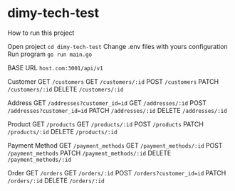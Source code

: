 # dimy-tech-test
How to run this project

Open project `cd dimy-tech-test`
Change .env files with yours configuration
Run program `go run main.go`

BASE URL `host.com:3001/api/v1`

Customer
GET `/customers`
GET `/customers/:id`
POST `/customers`
PATCH `/customers/:id`
DELETE `/customers/:id`

Address
GET `/addresses?customer_id=id`
GET `/addresses/:id`
POST `/addresses?customer_id=id`
PATCH `/addresses/:id`
DELETE `/addresses/:id`

Product
GET `/products`
GET `/products/:id`
POST `/products`
PATCH `/products/:id`
DELETE `/products/:id`

Payment Method
GET `/payment_methods`
GET `/payment_methods/:id`
POST `/payment_methods`
PATCH `/payment_methods/:id`
DELETE `/payment_methods/:id`

Order
GET `/orders`
GET `/orders/:id`
POST `/orders?customer_id=id`
PATCH `/orders/:id`
DELETE `/orders/:id`
